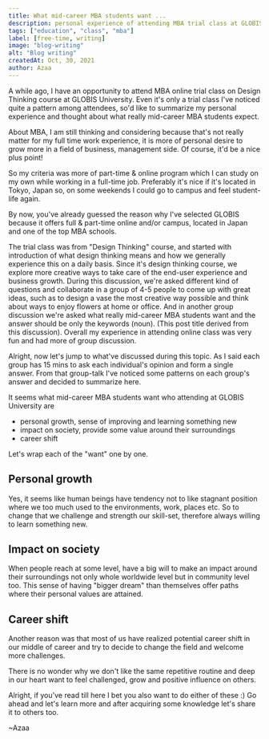 ```yaml
---
title: What mid-career MBA students want ... 
description: personal experience of attending MBA trial class at GLOBIS University.
tags: ["education", "class", "mba"]
label: [free-time, writing]
image: "blog-writing"
alt: "Blog writing"
createdAt: Oct, 30, 2021
author: Azaa
---
```


A while ago, I have an opportunity to attend MBA online trial class on Design Thinking course at GLOBIS University. Even it's only a trial class I've noticed quite a pattern among attendees, so'd like to summarize my personal experience and thought about what really mid-career MBA students expect.

About MBA, I am still thinking and considering because that's not really matter for my full time work experience, it is more of personal desire to grow more in a field of business, management side. Of course, it'd be a nice plus point!

So my criteria was more of part-time & online program which I can study on my own while working in a full-time job. Preferably it's nice if it's located in Tokyo, Japan so, on some weekends I could go to campus and feel student-life again.

By now, you've already guessed the reason why I've selected GLOBIS because it offers full & part-time online and/or campus, located in Japan and one of the top MBA schools.

The trial class was from "Design Thinking" course, and started with introduction of what design thinking means and how we generally experience this on a daily basis. Since it's design thinking course, we explore more creative ways to take care of the end-user experience and business growth. During this discussion, we're asked different kind of questions and collaborate in a group of 4-5 people to come up with great ideas, such as to design a vase the most creative way possible and think about ways to enjoy flowers at home or office. And in another group discussion we're asked what really mid-career MBA students want and the answer should be only the keywords (noun). (This post title derived from this discussion). Overall my experience in attending online class was very fun and had more of group discussion.

Alright, now let's jump to what've discussed during this topic. As I said each group has 15 mins to ask each individual's opinion and form a single answer. From that group-talk I've noticed some patterns on each group's answer and decided to summarize here.

It seems what mid-career MBA students want who attending at GLOBIS University are

- personal growth, sense of improving and learning something new
- impact on society, provide some value around their surroundings
- career shift

Let's wrap each of the "want" one by one.

## Personal growth

Yes, it seems like human beings have tendency not to like stagnant position where we too much used to the environments, work, places etc. So to change that we challenge and strength our skill-set, therefore always willing to learn something new. 

## Impact on society

When people reach at some level, have a big will to make an impact around their surroundings not only whole worldwide level but in community level too. This sense of having "bigger dream" than themselves offer paths where their personal values are attained.

## Career shift

Another reason was that most of us have realized potential career shift in our middle of career and try to decide to change the field and welcome more challenges.

There is no wonder why we don't like the same repetitive routine and deep in our heart want to feel challenged, grow and positive influence on others. 

Alright, if you've read till here I bet you also want to do either of these :)
Go ahead and let's learn more and after acquiring some knowledge let's share it to others too.

~Azaa